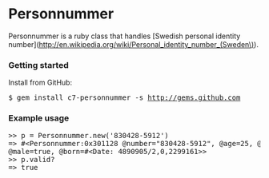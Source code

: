 # Personnummer

Personnummer is a ruby class that handles [Swedish personal identity number](http://en.wikipedia.org/wiki/Personal_identity_number_(Sweden\)).

### Getting started

Install from GitHub: <pre>$ gem install c7-personnummer -s http://gems.github.com</pre>

### Example usage
<pre>&gt;&gt; p = Personnummer.new('830428-5912')
=&gt; #&lt;Personnummer:0x301128 @number="830428-5912", @age=25, @valid=true, @region="Skaraborgs l\303\244n",
@male=true, @born=#&lt;Date: 4890905/2,0,2299161&gt;&gt;
&gt;&gt; p.valid?
=&gt; true</pre>